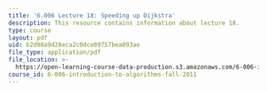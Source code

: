 ```yaml
---
title: '6.006 Lecture 18: Speeding up Dijkstra'
description: This resource contains information about lecture 18.
type: course
layout: pdf
uid: b2d98a9d28eca2c0dce89757bea893ae
file_type: application/pdf
file_location: >-
  https://open-learning-course-data-production.s3.amazonaws.com/6-006-introduction-to-algorithms-fall-2011/b2d98a9d28eca2c0dce89757bea893ae_MIT6_006F11_lec18.pdf
course_id: 6-006-introduction-to-algorithms-fall-2011
---
```

